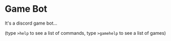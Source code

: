 # Game Bot

It's a discord game bot...

(type `>help` to see a list of commands, type `>gamehelp` to see a list of games)